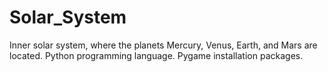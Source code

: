 # Solar_System
Inner solar system, where the planets Mercury, Venus, Earth, and Mars are located. Python programming language. Pygame installation packages.
